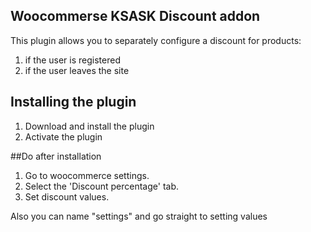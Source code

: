 ## Woocommerse KSASK Discount addon

This plugin allows you to separately configure a discount for products:

1. if the user is registered
2. if the user leaves the site

## Installing the plugin

1. Download and install the plugin
2. Activate the plugin

##Do after installation

1. Go to woocommerce settings.
2. Select the 'Discount percentage' tab.
3. Set discount values.
   
Also you can name "settings" and go straight to setting values
